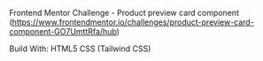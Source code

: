 Frontend Mentor Challenge - Product preview card component 
(https://www.frontendmentor.io/challenges/product-preview-card-component-GO7UmttRfa/hub)

Build With:
HTML5
CSS (Tailwind CSS)
